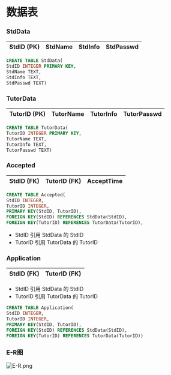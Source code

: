 # 数据表

### StdData

| StdID (PK) | StdName | StdInfo | StdPasswd |
|------------|---------|---------|-----------|

```SQL
CREATE TABLE StdData(
StdID INTEGER PRIMARY KEY,
StdName TEXT,
StdInfo TEXT,
StdPasswd TEXT) 
```

### TutorData

| TutorID (PK) | TutorName | TutorInfo | TutorPasswd |
|--------------|-----------|-----------|-------------|

```SQL
CREATE TABLE TutorData(
TutorID INTEGER PRIMARY KEY,
TutorName TEXT,
TutorInfo TEXT,
TutorPasswd TEXT)
```

### Accepted

| StdID (FK) | TutorID (FK) | AcceptTime |
|------------|--------------|------------|

```SQL
CREATE TABLE Accepted(
StdID INTEGER,
TutorID INTEGER,
PRIMARY KEY(StdID, TutorID),
FOREIGN KEY(StdID) REFERENCES StdData(StdID),
FOREIGN KEY(TutorID) REFERENCES TutorData(TutorID),
```

- StdID 引用 StdData 的 StdID
- TutorID 引用 TutorData 的 TutorID

### Application

| StdID (FK) | TutorID (FK) |
|------------|--------------|

- StdID 引用 StdData 的 StdID
- TutorID 引用 TutorData 的 TutorID

```SQL
CREATE TABLE Application(
StdID INTEGER,
TutorID INTEGER,
PRIMARY KEY(StdID, TutorID),
FOREIGN KEY(StdID) REFERENCES StdData(StdID),
FOREIGN KEY(TutorID) REFERENCES TutorData(TutorID)) 
```

### E-R图

![E-R.png](E-R.png)